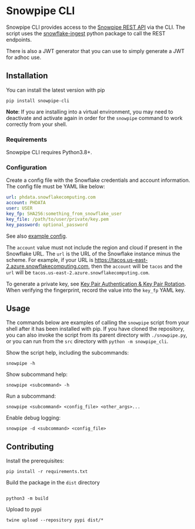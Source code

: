 # Snowpipe CLI

Snowpipe CLI provides access to
the [Snowpipe REST API](https://docs.snowflake.com/en/user-guide/data-load-snowpipe-rest-apis.html) via the CLI. The
script uses the [snowflake-ingest](https://github.com/snowflakedb/snowflake-ingest-python) python package to call the
REST endpoints.

There is also a JWT generator that you can use to simply generate a JWT for adhoc use.

## Installation

You can install the latest version with pip

```shell
pip install snowpipe-cli
```

**Note**: If you are installing into a virtual environment, you may need to deactivate and activate again in order for
the `snowpipe` command to work correctly from your shell.

### Requirements

Snowpipe CLI requires Python3.8+.


### Configuration

Create a config file with the Snowflake credentials and account information. The config file must be YAML like below:

```yaml
url: phdata.snowflakecomputing.com
account: PHDATA
user: USER
key_fp: SHA256:something_from_snowflake_user
key_file: /path/to/user/private/key.pem
key_password: optional_password
```

See also [example config](example-config.yaml).

The `account` value must not include the region and cloud if present in the Snowflake URL. The `url` is the URL of the
Snowflake instance minus the scheme. For example, if your URL is https://tacos.us-east-2.azure.snowflakecomputing.com,
then the `account` will be `tacos` and the `url` will be `tacos.us-east-2.azure.snowflakecomputing.com`.

To generate a private key,
see [Key Pair Authentication & Key Pair Rotation](https://docs.snowflake.com/en/user-guide/key-pair-auth.html). When
verifying the fingerprint, record the value into the `key_fp` YAML key.

## Usage

The commands below are examples of calling the `snowpipe` script from your shell after it has been installed with pip.
If you have cloned the repository, you can also invoke the script from its parent directory with `./snowpipe.py`, or you
can run from the `src` directory with `python -m snowpipe_cli`.

Show the script help, including the subcommands:

```shell
snowpipe -h
```

Show subcommand help:

```shell
snowpipe <subcommand> -h
```

Run a subcommand:

```shell
snowpipe <subcommand> <config_file> <other_args>...
```

Enable debug logging:

```shell
snowpipe -d <subcommand> <config_file>
```

## Contributing

Install the prerequisites:

```shell
pip install -r requirements.txt
```

Build the package in the `dist` directory

```shell

python3 -m build
```

Upload to pypi

```shell
twine upload --repository pypi dist/*
```



